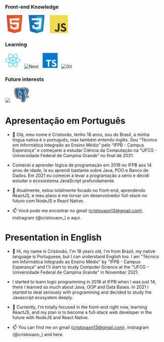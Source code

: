 ### Front-end Knowledge
<img src="https://raw.githubusercontent.com/devicons/devicon/master/icons/html5/html5-original.svg" alt="HTML" width="60"> &nbsp;
<img src="https://raw.githubusercontent.com/devicons/devicon/master/icons/css3/css3-original.svg" alt="CSS" width="60"> &nbsp;
<img src="https://raw.githubusercontent.com/devicons/devicon/master/icons/javascript/javascript-original.svg" alt="JavaScript" width="60"> &nbsp;

### Learning
<img src="https://raw.githubusercontent.com/devicons/devicon/master/icons/react/react-original.svg" alt="React" width="50"> &nbsp;
<img src="https://camo.githubusercontent.com/92ec9eb7eeab7db4f5919e3205918918c42e6772562afb4112a2909c1aaaa875/68747470733a2f2f6173736574732e76657263656c2e636f6d2f696d6167652f75706c6f61642f76313630373535343338352f7265706f7369746f726965732f6e6578742d6a732f6e6578742d6c6f676f2e706e67" alt="Next" width="50"> &nbsp;
<img src="https://raw.githubusercontent.com/devicons/devicon/master/icons/typescript/typescript-original.svg" alt="Typescript" width="50"> &nbsp;
<img src="https://upload.wikimedia.org/wikipedia/commons/thumb/3/3f/Git_icon.svg/97px-Git_icon.svg.png" alt="Git" width="50"> &nbsp;


### Future interests
<img src="https://cdn.iconscout.com/icon/free/png-512/node-js-1-1174935.png" width="50"> &nbsp;
<img src="https://raw.githubusercontent.com/devicons/devicon/master/icons/postgresql/postgresql-original.svg" width="50"> &nbsp;

# Apresentação em Português

- 👋 Olá, meu nome é Cristovão, tenho 18 anos, sou do Brasil, a minha língua nativa é o português, mas também entendo inglês. Sou “Técnico em Informática Integrado ao Ensino Médio” pelo “IFPB - Campus Esperança” e começarei a estudar Ciência da Computação na “UFCG - Universidade Federal de Campina Grande” no final de 2021.
- Comecei a aprender lógica de programação em 2018 no IFPB aos 14 anos de idade, lá eu aprendi bastante sobre Java, POO e Banco de Dados. Em 2021 eu comecei a levar a programação a sério e decidi estudar o ecossistema JavaScript profundamente. 

- 🌱 Atualmente, estou totalmente focado no front-end, aprendendo ReactJS, e meu plano é me tornar um desenvolvedor full-stack no futuro com NodeJS e React Native.

- 📫 Você pode me encontrar no gmail (cristovaon13@gmail.com), instragram (@cristovaon_) e aqui.


# Presentation in English
- 👋 Hi, my name is Cristovão,  I'm 18 years old, I'm from Brazil, my native language is Portuguese, but I can understand English too. I am "Técnico em Informática Integrado ao Ensino Médio" by "IFPB - Campus Esperança" and I'll start to study Computer Science at the "UFCG - Universidade Federal de Campina Grande" in November 2021.
- I started to learn logic programming in 2018 at IFPB when I was just 14, there I learned so much about Java, OOP and Data Bases. In 2021 I started to deal seriously with programming and decided to study the Javascript ecosystem deeply.

- 🌱 Currently, I'm totally focused in the front-end right now, learning ReactJS, and my plan is to become a full-stack web developer in the future with NodeJS and React Native.

- 📫 You can find me on gmail (cristovaon13@gmail.com), instragram (@cristovaon_) and here.
<!---
Crisnzx/Crisnzx is a ✨ special ✨ repository because its `README.md` (this file) appears on your GitHub profile.
You can click the Preview link to take a look at your changes.
--->

